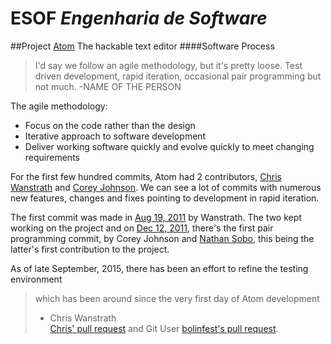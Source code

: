 # ESOF _Engenharia de Software_
##Project
[Atom](https://atom.io)  The hackable text editor
####Software Process
> I'd say we follow an agile methodology, but it's pretty loose. Test driven development, rapid iteration, occasional pair programming but not much.
> -NAME OF THE PERSON

The agile methodology:
* Focus on the code rather than the design
* Iterative approach to software development
* Deliver working software quickly and evolve quickly to meet changing requirements

For the first few hundred commits, Atom had 2 contributors, [Chris Wanstrath](https://github.com/defunkt) and [Corey Johnson](https://github.com/probablycorey). We can see a lot of commits with numerous new features, changes and fixes pointing to development in rapid iteration.

The first commit was made in [Aug 19, 2011](https://github.com/atom/atom/commit/3a09528a62f29e86bc15140a13d1bdbd9322e0e9) by Wanstrath. The two kept working on the project and on [Dec 12, 2011](https://github.com/atom/atom/commit/0dd6df1ab6c1e4adba429bc7bbabc52d7842b3e2), there's the first pair programming commit, by Corey Johnson and [Nathan Sobo](https://github.com/nathansobo), this being the latter's first contribution to the project.

As of late September, 2015, there has been an effort to refine the testing environment
>which has been around since the very first day of Atom development
> - Chris Wanstrath  
[Chris' pull request](https://github.com/atom/atom/pull/8968) and Git User [bolinfest's pull request](https://github.com/atom/atom/pull/8917).
